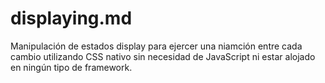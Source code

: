 # displaying.md
Manipulación de estados display para ejercer una niamción entre cada cambio utilizando CSS nativo sin necesidad de JavaScript ni estar alojado en ningún tipo de framework.
